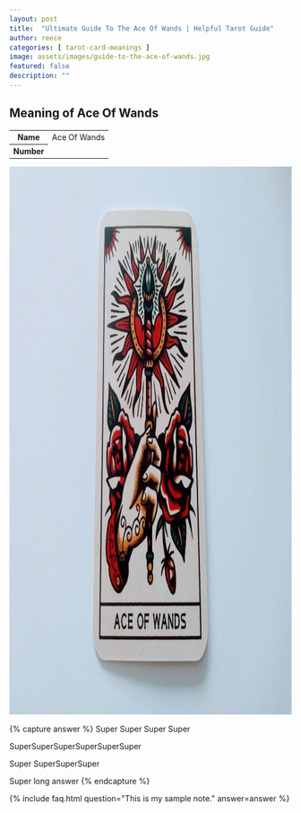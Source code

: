 ```yaml
---
layout: post
title:  "Ultimate Guide To The Ace Of Wands | Helpful Tarot Guide"
author: reece
categories: [ tarot-card-meanings ]
image: assets/images/guide-to-the-ace-of-wands.jpg
featured: false
description: ""
---
```


## Meaning of Ace Of Wands

<div class="overview">

  <table>
    <tbody>
      <tr>
        <th>Name</th>
        <td>Ace Of Wands</td>
      </tr>
      <tr>
        <th>Number</th>
        <td></td>
      </tr>
    </tbody>
  </table>

</div>

<img width="1280" height="977" src="/assets/images/tarot-cards/ace-of-wands.jpg" />

{% capture answer %}
Super Super
Super
Super

SuperSuperSuperSuperSuperSuper

Super
SuperSuperSuper

Super long answer
{% endcapture %}

{% include faq.html question="This is my sample note." answer=answer %}

